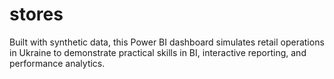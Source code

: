 # stores
Built with synthetic data, this Power BI dashboard simulates retail operations in Ukraine to demonstrate practical skills in BI, interactive reporting, and performance analytics.
